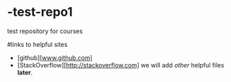# -test-repo1
test repository for courses

#links to helpful sites
* [github][www.github.com]
* [StackOverflow][http://stackoverflow.com]
we will add *other* helpful files **later**.
